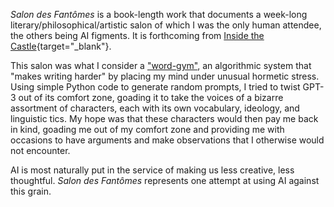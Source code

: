 *Salon des Fantômes* is a book-length work that documents a week-long literary/philosophical/artistic salon of which I was the only human attendee, the others being AI figments. It is forthcoming from [Inside the Castle](http://www.insidethecastle.org/){target="_blank"}.

This salon was what I consider a ["word-gym"](progym.html), an algorithmic system that "makes writing harder" by placing my mind under unusual hormetic stress.  Using simple Python code to generate random prompts, I tried to twist GPT-3 out of its comfort zone, goading it to take the voices of a bizarre assortment of characters, each with its own vocabulary, ideology, and linguistic tics. My hope was that these characters would then pay me back in kind, goading me out of my comfort zone and providing me with occasions to have arguments and make observations that I otherwise would not encounter.

AI is most naturally put in the service of making us less creative, less thoughtful. *Salon des Fantômes* represents one attempt at using AI against this grain.